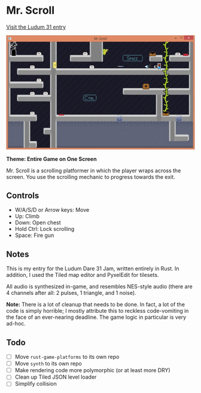 # Mr. Scroll

[Visit the Ludum 31 entry](http://ludumdare.com/compo/ludum-dare-31/?action=preview&uid=31244)

![Screenshot](screenshots/1.jpg)

**Theme: Entire Game on One Screen**

Mr. Scroll is a scrolling platformer in which the player wraps across the screen.
You use the scrolling mechanic to progress towards the exit.

## Controls
* W/A/S/D or Arrow keys: Move
* Up: Climb
* Down: Open chest
* Hold Ctrl: Lock scrolling
* Space: Fire gun

## Notes

This is my entry for the Ludum Dare 31 Jam, written entirely in Rust.
In addition, I used the Tiled map editor and PyxelEdit for tilesets.

All audio is synthesized in-game, and resembles NES-style audio
(there are 4 channels after all: 2 pulses, 1 triangle, and 1 noise).

**Note:** There is a lot of cleanup that needs to be done.
In fact, a lot of the code is simply horrible; I mostly attribute this to reckless code-vomiting in the face of an ever-nearing deadline.
The game logic in particular is very ad-hoc.

## Todo
- [ ] Move `rust-game-platforms` to its own repo
- [ ] Move `synth` to its own repo
- [ ] Make rendering code more polymorphic (or at least more DRY)
- [ ] Clean up Tiled JSON level loader
- [ ] Simplify collision
